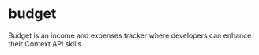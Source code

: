 # budget

Budget is an income and expenses tracker where developers can enhance their Context API skills.
